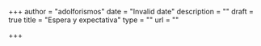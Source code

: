 +++
author = "adolforismos"
date = "Invalid date"
description = ""
draft = true
title = "Espera y expectativa"
type = ""
url = ""

+++
